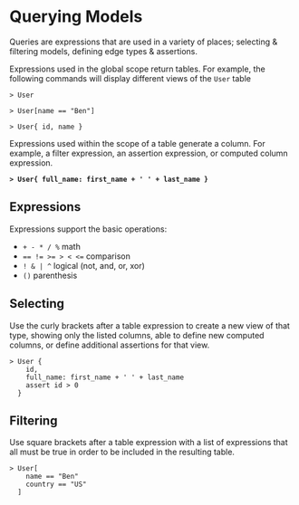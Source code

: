 # Querying Models

Queries are expressions that are used in a variety of places; selecting & filtering models, defining edge types & assertions.

Expressions used in the global scope return tables. For example, the following commands will display different views of the `User` table

```
> User

> User[name == "Ben"]

> User{ id, name }
```

Expressions used within the scope of a table generate a column. For example, a filter expression, an assertion expression, or computed column expression.

<pre><code><strong>> User{ full_name: first_name + ' ' + last_name }
</strong></code></pre>

## Expressions

Expressions support the basic operations:

* `+ - * / %` math
* `== != >= > < <=` comparison
* `! & | ^` logical (not, and, or, xor)
* `()` parenthesis

## Selecting

Use the curly brackets after a table expression to create a new view of that type, showing only the listed columns, able to define new computed columns, or define additional assertions for that view.

```
> User {
    id,
    full_name: first_name + ' ' + last_name
    assert id > 0
  }
```

## Filtering

Use square brackets after a table expression with a list of expressions that all must be true in order to be included in the resulting table.

```
> User[
    name == "Ben"
    country == "US"
  ]
```
